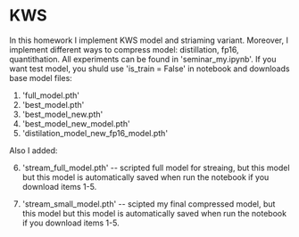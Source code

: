 # KWS
In this homework I implement KWS model and striaming variant. Moreover, I implement different ways to compress model: distillation, fp16, quantithation. All experiments can be found in 'seminar_my.ipynb'.
If you want test model, you shuld use 'is_train = False' in notebook and downloads base model files: 

1. 'full_model.pth'
2. 'best_model.pth'
3. 'best_model_new.pth'
4. 'best_model_new_model.pth'
5. 'distilation_model_new_fp16_model.pth'

Also I added:

6. 'stream_full_model.pth' -- scripted full model for streaing, but this model 
but this model is automatically saved when run the notebook if you download items 1-5.

7. 'stream_small_model.pth' -- scipted my final compressed model, but this model 
but this model is automatically saved when run the notebook if you download items 1-5.
